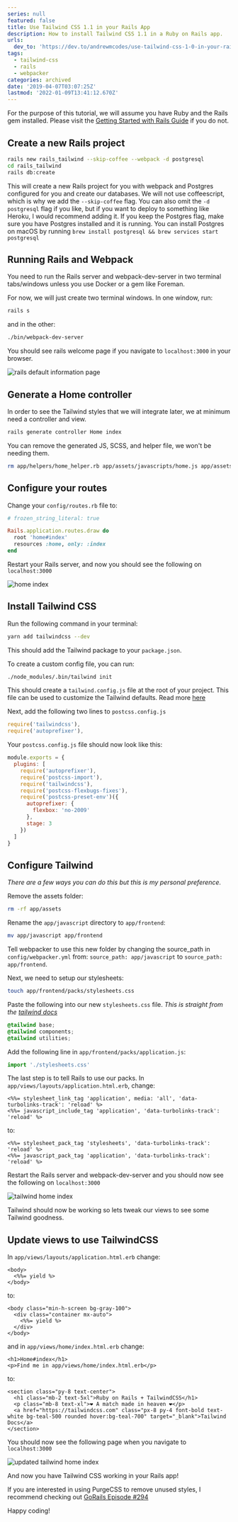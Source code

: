 ```yaml
---
series: null
featured: false
title: Use Tailwind CSS 1.1 in your Rails App
description: How to install Tailwind CSS 1.1 in a Ruby on Rails app.
urls:
  dev_to: 'https://dev.to/andrewmcodes/use-tailwind-css-1-0-in-your-rails-app-4pm4'
tags:
  - tailwind-css
  - rails
  - webpacker
categories: archived
date: '2019-04-07T03:07:25Z'
lastmod: '2022-01-09T13:41:12.670Z'
---
```


For the purpose of this tutorial, we will assume you have Ruby and the Rails gem installed. Please visit the [Getting Started with Rails Guide](https://guides.rubyonrails.org/getting_started.html) if you do not.

## Create a new Rails project

```sh
rails new rails_tailwind --skip-coffee --webpack -d postgresql
cd rails_tailwind
rails db:create
```

This will create a new Rails project for you with webpack and Postgres configured for you and create our databases. We will not use coffeescript, which is why we add the `--skip-coffee` flag. You can also omit the `-d postgresql` flag if you like, but if you want to deploy to something like Heroku, I would recommend adding it. If you keep the Postgres flag, make sure you have Postgres installed and it is running. You can install Postgres on macOS by running `brew install postgresql && brew services start postgresql`

## Running Rails and Webpack

You need to run the Rails server and webpack-dev-server in two terminal tabs/windows unless you use Docker or a gem like Foreman.

For now, we will just create two terminal windows. In one window, run:

```sh
rails s
```

and in the other:

```sh
./bin/webpack-dev-server
```

You should see rails welcome page if you navigate to `localhost:3000` in your browser.

![rails default information page](https://guides.rubyonrails.org/images/getting_started/rails_welcome.png)

## Generate a Home controller

In order to see the Tailwind styles that we will integrate later, we at minimum need a controller and view.

```sh
rails generate controller Home index
```

You can remove the generated JS, SCSS, and helper file, we won't be needing them.

```sh
rm app/helpers/home_helper.rb app/assets/javascripts/home.js app/assets/stylesheets/home.scss
```

## Configure your routes

Change your `config/routes.rb` file to:

```rb
# frozen_string_literal: true

Rails.application.routes.draw do
  root 'home#index'
  resources :home, only: :index
end
```

Restart your Rails server, and now you should see the following on `localhost:3000`

![home index](https://i.imgur.com/A47j9dx.png)

## Install Tailwind CSS

Run the following command in your terminal:

```sh
yarn add tailwindcss --dev
```

This should add the Tailwind package to your `package.json`.

To create a custom config file, you can run:

```sh
./node_modules/.bin/tailwind init
```

This should create a `tailwind.config.js` file at the root of your project. This file can be used to customize the Tailwind defaults. Read more [here](https://tailwindcss.com/docs/configuration)

Next, add the following two lines to `postcss.config.js`

```js
require('tailwindcss'),
require('autoprefixer'),
```

Your `postcss.config.js` file should now look like this:

```js
module.exports = {
  plugins: [
    require('autoprefixer'),
    require('postcss-import'),
    require('tailwindcss'),
    require('postcss-flexbugs-fixes'),
    require('postcss-preset-env')({
      autoprefixer: {
        flexbox: 'no-2009'
      },
      stage: 3
    })
  ]
}
```

## Configure Tailwind

_There are a few ways you can do this but this is my personal preference._

Remove the assets folder:

```sh
rm -rf app/assets
```

Rename the `app/javascript` directory to `app/frontend`:

```sh
mv app/javascript app/frontend
```

Tell webpacker to use this new folder by changing the source_path in `config/webpacker.yml` from: `source_path: app/javascript` to `source_path: app/frontend`.

Next, we need to setup our stylesheets:

```sh
touch app/frontend/packs/stylesheets.css
```

Paste the following into our new `stylesheets.css` file. _This is straight from the [tailwind docs](https://tailwindcss.com/docs/installation#step-2-add-tailwind-to-your-css)_

```css
@tailwind base;
@tailwind components;
@tailwind utilities;
```

Add the following line in `app/frontend/packs/application.js`:

```js
import './stylesheets.css'
```

The last step is to tell Rails to use our packs. In `app/views/layouts/application.html.erb`, change:

```erb
<%%= stylesheet_link_tag 'application', media: 'all', 'data-turbolinks-track': 'reload' %>
<%%= javascript_include_tag 'application', 'data-turbolinks-track': 'reload' %>
```

to:

```erb
<%%= stylesheet_pack_tag 'stylesheets', 'data-turbolinks-track': 'reload' %>
<%%= javascript_pack_tag 'application', 'data-turbolinks-track': 'reload' %>
```

Restart the Rails server and webpack-dev-server and you should now see the following on `localhost:3000`

![tailwind home index](https://i.imgur.com/C64oFFy.png)

Tailwind should now be working so lets tweak our views to see some Tailwind goodness.

## Update views to use TailwindCSS

In `app/views/layouts/application.html.erb` change:

```erb
<body>
  <%%= yield %>
</body>
```

to:

```erb
<body class="min-h-screen bg-gray-100">
  <div class="container mx-auto">
    <%%= yield %>
  </div>
</body>
```

and in `app/views/home/index.html.erb` change:

```erb
<h1>Home#index</h1>
<p>Find me in app/views/home/index.html.erb</p>
```

to:

```erb
<section class="py-8 text-center">
  <h1 class="mb-2 text-5xl">Ruby on Rails + TailwindCSS</h1>
  <p class="mb-8 text-xl">❤️ A match made in heaven️️ ❤️</p>
  <a href="https://tailwindcss.com" class="px-8 py-4 font-bold text-white bg-teal-500 rounded hover:bg-teal-700" target="_blank">Tailwind Docs</a>
</section>
```

You should now see the following page when you navigate to `localhost:3000`

![updated tailwind home index](https://i.imgur.com/okfqCoS.png)

And now you have Tailwind CSS working in your Rails app!

If you are interested in using PurgeCSS to remove unused styles, I recommend checking out [GoRails Episode #294](https://gorails.com/episodes/purgecss?autoplay=1)

Happy coding!
